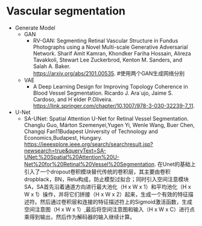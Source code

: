 # Vascular segmentation
* Generate Model
  * GAN
     * RV-GAN: Segmenting Retinal Vascular Structure in Fundus Photographs using a Novel Multi-scale Generative Adversarial Network.
       Sharif Amit Kamran, Khondker Fariha Hossain, Alireza Tavakkoli, Stewart Lee Zuckerbrod, Kenton M. Sanders, and Salah A. Baker.  
       https://arxiv.org/abs/2101.00535.
       #使用两个GAN生成网络分别
  * VAE
     * A Deep Learning Design for Improving Topology Coherence in Blood Vessel Segmentation. 
       Ricardo J. Ara´ujo, Jaime S. Cardoso, and H´elder P.Oliveira.  
       https://link.springer.com/chapter/10.1007/978-3-030-32239-7_11. 
* U-Net
  * SA-UNet: Spatial Attention U-Net for Retinal Vessel Segmentation.
    Changlu Guo, Márton Szemenyei,Yugen Yi, Wenle Wang, Buer Chen, Changqi Fan11Budapest University of Technology and Economics,Budapest, Hungary.
    https://ieeexplore.ieee.org/search/searchresult.jsp?newsearch=true&queryText=SA-UNet:%20Spatial%20Attention%20U-Net%20for%20Retinal%20Vessel%20Segmentation.
    在Unet的基础上引入了一个dropout卷积模块替代传统的卷积层，其主要由卷积dropblack，BN，Relu构成，防止模型过拟合；同时引入空间注意模块SA，SA首先沿着通道方向进行最大池化（H x W x 1）和平均池化（H x W x 1）操作，并将它们拼接（H x W x 2）起来，生成一个有效的特征描述符。然后通过卷积层和连接的特征描述符上的Sigmoid激活函数，生成空间注意图（H x W x 1）,最后将空间注意图和输入（H x W x C）进行点乘得到输出，然后作为解码器的输入继续计算。
